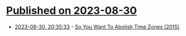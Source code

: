# [Published on 2023-08-30](index.md)

* [2023-08-30, 20:35:33](https://lobste.rs/s/rlykrr/so_you_want_abolish_time_zones_2015) - [So You Want To Abolish Time Zones (2015)](https://qntm.org/abolish)
